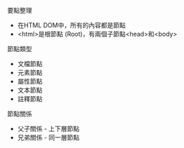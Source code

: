 要點整理
- 在HTML DOM中，所有的內容都是節點
- \<html\>是根節點 (Root)，有兩個子節點\<head\>和\<body\>

節點類型
- 文檔節點
- 元素節點
- 屬性節點
- 文本節點
- 註釋節點

節點關係
- 父子關係 - 上下層節點
- 兄弟關係 - 同一層節點